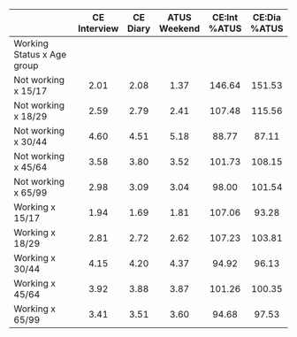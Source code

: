 
|                      | CE<br>Interview |  CE<br>Diary | ATUS<br>Weekend | CE:Int<br>%ATUS | CE:Dia<br>%ATUS |
| -------------------- | :----------: | :----------: | :----------: | :----------: | :----------: |
| Working Status x Age group |              |              |              |              |              |
| Not working x 15/17  |         2.01 |         2.08 |         1.37 |       146.64 |       151.53 |
| Not working x 18/29  |         2.59 |         2.79 |         2.41 |       107.48 |       115.56 |
| Not working x 30/44  |         4.60 |         4.51 |         5.18 |        88.77 |        87.11 |
| Not working x 45/64  |         3.58 |         3.80 |         3.52 |       101.73 |       108.15 |
| Not working x 65/99  |         2.98 |         3.09 |         3.04 |        98.00 |       101.54 |
| Working x 15/17      |         1.94 |         1.69 |         1.81 |       107.06 |        93.28 |
| Working x 18/29      |         2.81 |         2.72 |         2.62 |       107.23 |       103.81 |
| Working x 30/44      |         4.15 |         4.20 |         4.37 |        94.92 |        96.13 |
| Working x 45/64      |         3.92 |         3.88 |         3.87 |       101.26 |       100.35 |
| Working x 65/99      |         3.41 |         3.51 |         3.60 |        94.68 |        97.53 |

